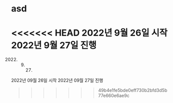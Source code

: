 # asd

<<<<<<< HEAD
2022년 9월 26일 시작
2022년 9월 27일 진행
=======
2022. 9. 27.
2022년 09월 26일 시작
2022년 09월 27일 진행
>>>>>>> 49b4e1fe5bde0eff730b2bfd3d5b77e660e6ae9c
